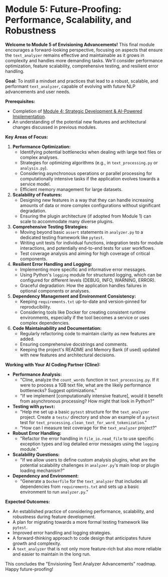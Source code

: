 # Module 5: Future-Proofing: Performance, Scalability, and Robustness

**Welcome to Module 5 of Envisioning Advancements!** This final module encourages a forward-looking perspective, focusing on aspects that ensure the `text_analyzer` remains effective and maintainable as it grows in complexity and handles more demanding tasks. We'll consider performance optimization, feature scalability, comprehensive testing, and resilient error handling.

**Goal:** To instill a mindset and practices that lead to a robust, scalable, and performant `text_analyzer`, capable of evolving with future NLP advancements and user needs.

**Prerequisites:**
*   Completion of [Module 4: Strategic Development & AI-Powered Implementation](envisioning-D-strategic-dev.md).
*   An understanding of the potential new features and architectural changes discussed in previous modules.

**Key Areas of Focus:**

1.  **Performance Optimization:**
    *   Identifying potential bottlenecks when dealing with large text files or complex analyses.
    *   Strategies for optimizing algorithms (e.g., in `text_processing.py` or `analysis.py`).
    *   Considering asynchronous operations or parallel processing for computationally intensive tasks if the application evolves towards a service model.
    *   Efficient memory management for large datasets.
2.  **Scalability of Features:**
    *   Designing new features in a way that they can handle increasing amounts of data or more complex configurations without significant degradation.
    *   Ensuring the plugin architecture (if adopted from Module 1) can scale to accommodate many diverse plugins.
3.  **Comprehensive Testing Strategies:**
    *   Moving beyond basic `assert` statements in `analyzer.py` to a dedicated testing framework like `pytest`.
    *   Writing unit tests for individual functions, integration tests for module interactions, and potentially end-to-end tests for user workflows.
    *   Test coverage analysis and aiming for high coverage of critical components.
4.  **Resilient Error Handling and Logging:**
    *   Implementing more specific and informative error messages.
    *   Using Python's `logging` module for structured logging, which can be configured for different levels (DEBUG, INFO, WARNING, ERROR).
    *   Graceful degradation: How the application handles failures in optional components or analyses.
5.  **Dependency Management and Environment Consistency:**
    *   Keeping `requirements.txt` up-to-date and version-pinned for reproducibility.
    *   Considering tools like Docker for creating consistent runtime environments, especially if the tool becomes a service or uses complex dependencies.
6.  **Code Maintainability and Documentation:**
    *   Regularly refactoring code to maintain clarity as new features are added.
    *   Ensuring comprehensive docstrings and comments.
    *   Keeping the project's README and Memory Bank (if used) updated with new features and architectural decisions.

**Working with Your AI Coding Partner (Cline):**

*   **Performance Analysis:**
    *   "Cline, analyze the `count_words` function in `text_processing.py`. If it were to process a 1GB text file, what are the likely performance bottlenecks? Suggest optimizations."
    *   "If we implement [computationally intensive feature], would it benefit from asynchronous processing? How might that look in Python?"
*   **Testing with `pytest`:**
    *   "Help me set up a basic `pytest` structure for the `text_analyzer` project. Create a `tests/` directory and show an example of a `pytest` test for `text_processing.clean_text_for_word_tokenization`."
    *   "How can I measure test coverage for the `text_analyzer` project?"
*   **Robust Error Handling:**
    *   "Refactor the error handling in `file_io.read_file` to use specific exception types and log detailed error messages using the `logging` module."
*   **Scalability Questions:**
    *   "If we allow users to define custom analysis plugins, what are the potential scalability challenges in `analyzer.py`'s main loop or plugin loading mechanism?"
*   **Dependency and Environment:**
    *   "Generate a `Dockerfile` for the `text_analyzer` that includes all dependencies from `requirements.txt` and sets up a basic environment to run `analyzer.py`."

**Expected Outcomes:**

*   An established practice of considering performance, scalability, and robustness during feature development.
*   A plan for migrating towards a more formal testing framework like `pytest`.
*   Improved error handling and logging strategies.
*   A forward-thinking approach to code design that anticipates future growth and complexity.
*   A `text_analyzer` that is not only more feature-rich but also more reliable and easier to maintain in the long run.

This concludes the "Envisioning Text Analyzer Advancements" roadmap. Happy future-proofing!

